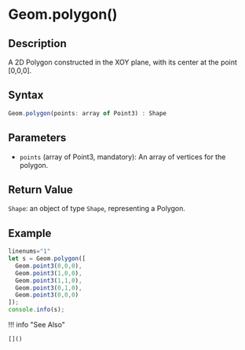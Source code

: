 # Geom.polygon()

## Description
A 2D Polygon constructed in the XOY plane, with its center at the point [0,0,0].

## Syntax
```javascript
Geom.polygon(points: array of Point3) : Shape
```

## Parameters
- `points` (array of Point3, mandatory): An array of vertices for the polygon.

## Return Value
`Shape`: an object of type `Shape`, representing a Polygon.

## Example
```javascript
linenums="1"
let s = Geom.polygon([
  Geom.point3(0,0,0),
  Geom.point3(1,0,0),
  Geom.point3(1,1,0),
  Geom.point3(0,1,0),
  Geom.point3(0,0,0)
]);
console.info(s);
```

!!! info "See Also"

    []()